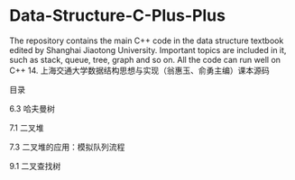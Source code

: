 # Data-Structure-C-Plus-Plus
The repository contains the main C++ code in the data structure textbook edited by Shanghai Jiaotong University.  Important topics are included in it, such as stack, queue, tree, graph and so on. All the code can run well on C++ 14. 
上海交通大学数据结构思想与实现（翁惠玉、俞勇主编）课本源码

目录

6.3 哈夫曼树

7.1 二叉堆

7.3 二叉堆的应用：模拟队列流程

9.1 二叉查找树
